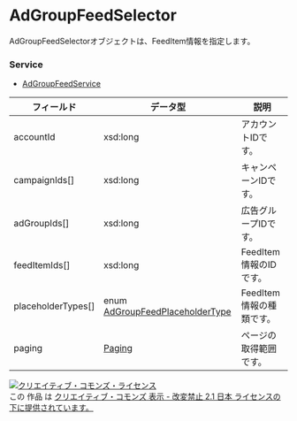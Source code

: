 # AdGroupFeedSelector
AdGroupFeedSelectorオブジェクトは、FeedItem情報を指定します。

### Service
+ [AdGroupFeedService](../services/AdGroupFeedService.md)

| フィールド | データ型 | 説明 | 
|---|---|---|
| accountId| xsd:long| アカウントIDです。 |
| campaignIds[]| xsd:long| キャンペーンIDです。 |
| adGroupIds[]| xsd:long| 広告グループIDです。 |
| feedItemIds[]| xsd:long| FeedItem情報のIDです。 |
| placeholderTypes[]| enum <a href="../data/AdGroupFeedPlaceholderType.md">AdGroupFeedPlaceholderType</a>| FeedItem情報の種類です。 |
| paging| <a href="../data/Paging.md">Paging</a>| ページの取得範囲です。|

<a rel="license" href="http://creativecommons.org/licenses/by-nd/2.1/jp/"><img alt="クリエイティブ・コモンズ・ライセンス" style="border-width:0" src="https://i.creativecommons.org/l/by-nd/2.1/jp/88x31.png" /></a><br />この 作品 は <a rel="license" href="http://creativecommons.org/licenses/by-nd/2.1/jp/">クリエイティブ・コモンズ 表示 - 改変禁止 2.1 日本 ライセンスの下に提供されています。</a>
